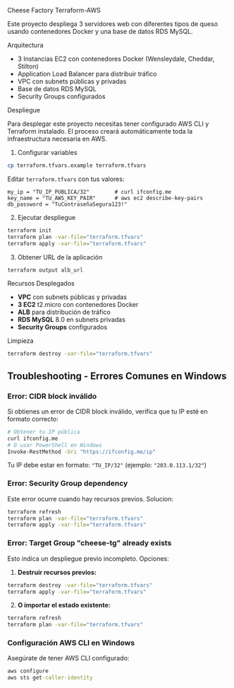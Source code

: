  Cheese Factory Terraform-AWS

Este proyecto despliega 3 servidores web con diferentes tipos de queso usando contenedores Docker y una base de datos RDS MySQL.

 Arquitectura

- 3 Instancias EC2 con contenedores Docker (Wensleydale, Cheddar, Stilton)
- Application Load Balancer para distribuir tráfico
- VPC con subnets públicas y privadas
- Base de datos RDS MySQL
- Security Groups configurados

 Despliegue

Para desplegar este proyecto necesitas tener configurado AWS CLI y Terraform instalado. El proceso creará automáticamente toda la infraestructura necesaria en AWS. 

 1. Configurar variables
```bash
cp terraform.tfvars.example terraform.tfvars
```
Editar `terraform.tfvars` con tus valores:
```hcl
my_ip = "TU_IP_PUBLICA/32"        # curl ifconfig.me
key_name = "TU_AWS_KEY_PAIR"      # aws ec2 describe-key-pairs
db_password = "TuContraseñaSegura123!"
```

 2. Ejecutar despliegue
```bash
terraform init
terraform plan -var-file="terraform.tfvars"
terraform apply -var-file="terraform.tfvars"
```

 3. Obtener URL de la aplicación
```bash
terraform output alb_url
```

 Recursos Desplegados

- **VPC** con subnets públicas y privadas
- **3 EC2** t2.micro con contenedores Docker  
- **ALB** para distribución de tráfico
- **RDS MySQL** 8.0 en subnets privadas
- **Security Groups** configurados

 Limpieza

```bash
terraform destroy -var-file="terraform.tfvars"
```

## Troubleshooting - Errores Comunes en Windows

### Error: CIDR block inválido
Si obtienes un error de CIDR block inválido, verifica que tu IP esté en formato correcto:
```bash
# Obtener tu IP pública
curl ifconfig.me
# O usar PowerShell en Windows
Invoke-RestMethod -Uri "https://ifconfig.me/ip"
```
Tu IP debe estar en formato: `"TU_IP/32"` (ejemplo: `"203.0.113.1/32"`)

### Error: Security Group dependency
Este error ocurre cuando hay recursos previos. Solucion:
```bash
terraform refresh
terraform plan -var-file="terraform.tfvars"
terraform apply -var-file="terraform.tfvars"
```

### Error: Target Group "cheese-tg" already exists
Esto indica un despliegue previo incompleto. Opciones:
1. **Destruir recursos previos:**
```bash
terraform destroy -var-file="terraform.tfvars"
terraform apply -var-file="terraform.tfvars"
```
2. **O importar el estado existente:**
```bash
terraform refresh
terraform plan -var-file="terraform.tfvars"
```

### Configuración AWS CLI en Windows
Asegúrate de tener AWS CLI configurado:
```cmd
aws configure
aws sts get-caller-identity
```





